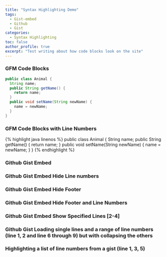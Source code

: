 ```yaml
---
title: "Syntax Highlighting Demo"
tags:
  - Gist-embed
  - Github
  - Gist
categories:
  - Syntax Highlighting
toc: false
author_profile: true
excerpt: "Test writing about how code blocks look on the site"
---
```


### GFM Code Blocks

```java
public class Animal {
  String name;
  public String getName() {
    return name;
  }
  public void setName(String newName) {
    name = newName;
  }
}
```

### GFM Code Blocks with Line Numbers

{% highlight java linenos %}
public class Animal {
  String name;
  public String getName() {
    return name;
  }
  public void setName(String newName) {
    name = newName;
  }
}
{% endhighlight %}

### Github Gist Embed

<code data-gist-id="2ea384ae4ddd272403bbae996d942b8d" data-gist-show-loading="false" gist-enable-cache="true"></code>

### Github Gist Embed Hide Line numbers

<code data-gist-id="2ea384ae4ddd272403bbae996d942b8d" data-gist-hide-line-numbers="true" data-gist-show-loading="false" gist-enable-cache="true"></code>


### Github Gist Embed Hide Footer

<code data-gist-id="2ea384ae4ddd272403bbae996d942b8d" data-gist-hide-footer="true" data-gist-show-loading="false" gist-enable-cache="true"></code>


### Github Gist Embed Hide Footer and Line Numbers

<code data-gist-id="2ea384ae4ddd272403bbae996d942b8d" data-gist-hide-footer="true" data-gist-show-loading="false" data-gist-hide-line-numbers="true" gist-enable-cache="true"></code>


### Github Gist Embed Show Specified Lines [2-4]

<code data-gist-id="2ea384ae4ddd272403bbae996d942b8d" data-gist-hide-footer="true" data-gist-show-loading="false" data-gist-hide-line-numbers="false" gist-enable-cache="true" data-gist-line="2-4"></code>

### Github Gist Loading single lines and a range of line numbers (line 1, 2 and line 6 through 9) but with collapsing the others

<code data-gist-id="2ea384ae4ddd272403bbae996d942b8d" data-gist-line="1,2,6-9" data-gist-lines-expanded="true"></code>

### Highlighting a list of line numbers from a gist (line 1, 3, 5)

<code data-gist-id="2ea384ae4ddd272403bbae996d942b8d" data-gist-highlight-line="1,3,5"></code>
